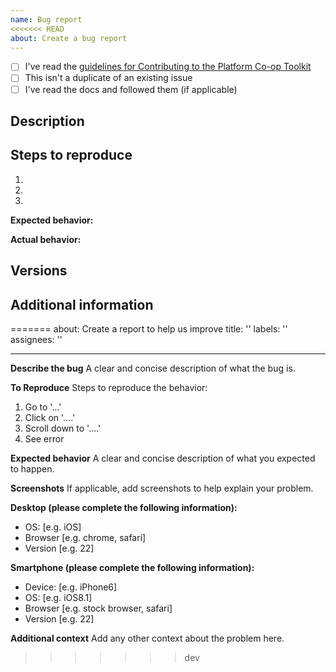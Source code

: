 ```yaml
---
name: Bug report
<<<<<<< HEAD
about: Create a bug report
---
```


* [ ] I've read the [guidelines for Contributing to the Platform Co-op Toolkit](https://github.com/platform-coop-toolkit/.github/blob/master/CONTRIBUTING.md)
* [ ] This isn't a duplicate of an existing issue
* [ ] I've read the docs and followed them (if applicable)

## Description

<!-- Description of the issue -->

## Steps to reproduce

1. <!-- First step -->
2. <!-- Second step -->
3. <!-- and so on... -->

**Expected behavior:** <!-- What you expect to happen -->

**Actual behavior:** <!-- What actually happens -->

## Versions

<!-- Please indicate the version of this project with which you are experiencing the issue. Also, please indicate which browser and operating system you are using on your device. -->

## Additional information

<!-- Please provide any additional information that can help us reproduce the issue. -->
=======
about: Create a report to help us improve
title: ''
labels: ''
assignees: ''

---

**Describe the bug**
A clear and concise description of what the bug is.

**To Reproduce**
Steps to reproduce the behavior:
1. Go to '...'
2. Click on '....'
3. Scroll down to '....'
4. See error

**Expected behavior**
A clear and concise description of what you expected to happen.

**Screenshots**
If applicable, add screenshots to help explain your problem.

**Desktop (please complete the following information):**
 - OS: [e.g. iOS]
 - Browser [e.g. chrome, safari]
 - Version [e.g. 22]

**Smartphone (please complete the following information):**
 - Device: [e.g. iPhone6]
 - OS: [e.g. iOS8.1]
 - Browser [e.g. stock browser, safari]
 - Version [e.g. 22]

**Additional context**
Add any other context about the problem here.
>>>>>>> dev
